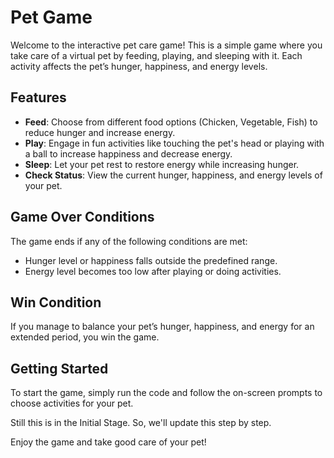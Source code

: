 # Pet Game

Welcome to the interactive pet care game! This is a simple game where you take care of a virtual pet by feeding, playing, and sleeping with it. Each activity affects the pet’s hunger, happiness, and energy levels.

## Features

- **Feed**: Choose from different food options (Chicken, Vegetable, Fish) to reduce hunger and increase energy.
- **Play**: Engage in fun activities like touching the pet's head or playing with a ball to increase happiness and decrease energy.
- **Sleep**: Let your pet rest to restore energy while increasing hunger.
- **Check Status**: View the current hunger, happiness, and energy levels of your pet.

## Game Over Conditions

The game ends if any of the following conditions are met:
- Hunger level or happiness falls outside the predefined range.
- Energy level becomes too low after playing or doing activities.

## Win Condition

If you manage to balance your pet’s hunger, happiness, and energy for an extended period, you win the game.

## Getting Started

To start the game, simply run the code and follow the on-screen prompts to choose activities for your pet.

Still this is in the Initial Stage. So, we'll update this step by step.

Enjoy the game and take good care of your pet!
